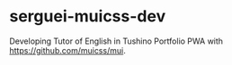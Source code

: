 # serguei-muicss-dev
Developing Tutor of English in Tushino Portfolio PWA with https://github.com/muicss/mui.
